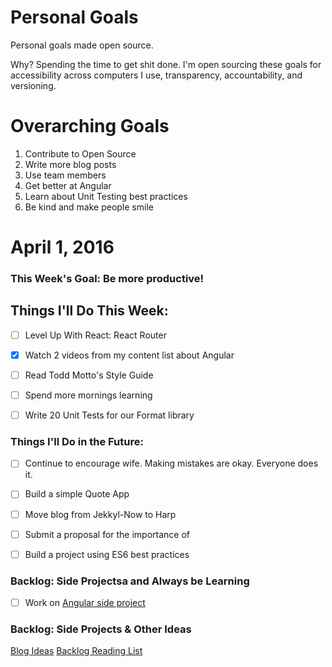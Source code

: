 Personal Goals
==============

Personal goals made open source.

Why? Spending the time to get shit done. I'm open sourcing these goals for accessibility across computers I use, transparency, accountability, and versioning.

# Overarching Goals
1. Contribute to Open Source
2. Write more blog posts
3. Use team members
4. Get better at Angular
5. Learn about Unit Testing best practices
6. Be kind and make people smile

# April 1, 2016

### This Week's Goal: Be more productive!

## Things I'll Do This Week:
- [ ] Level Up With React: React Router
- [X] Watch 2 videos from my content list about Angular
- [ ] Read Todd Motto's Style Guide
- [ ] Spend more mornings learning
- [ ] Write 20 Unit Tests for our Format library


### Things I'll Do in the Future:
- [ ] Continue to encourage wife. Making mistakes are okay. Everyone does it.
- [ ] Build a simple Quote App
- [ ] Move blog from Jekkyl-Now to Harp 
- [ ] Submit a proposal for the importance of 
- [ ] Build a project using ES6 best practices


### Backlog: Side Projectsa and Always be Learning
- [ ] Work on [Angular side project]()

### Backlog: Side Projects & Other Ideas
[Blog Ideas](https://github.com/benpetersen/personal-goals/tree/master/ideas-and-misc/blog-ideas.md)
[Backlog Reading List](https://github.com/benpetersen/personal-goals/tree/master/ideas-and-misc/book-checklist.md)
